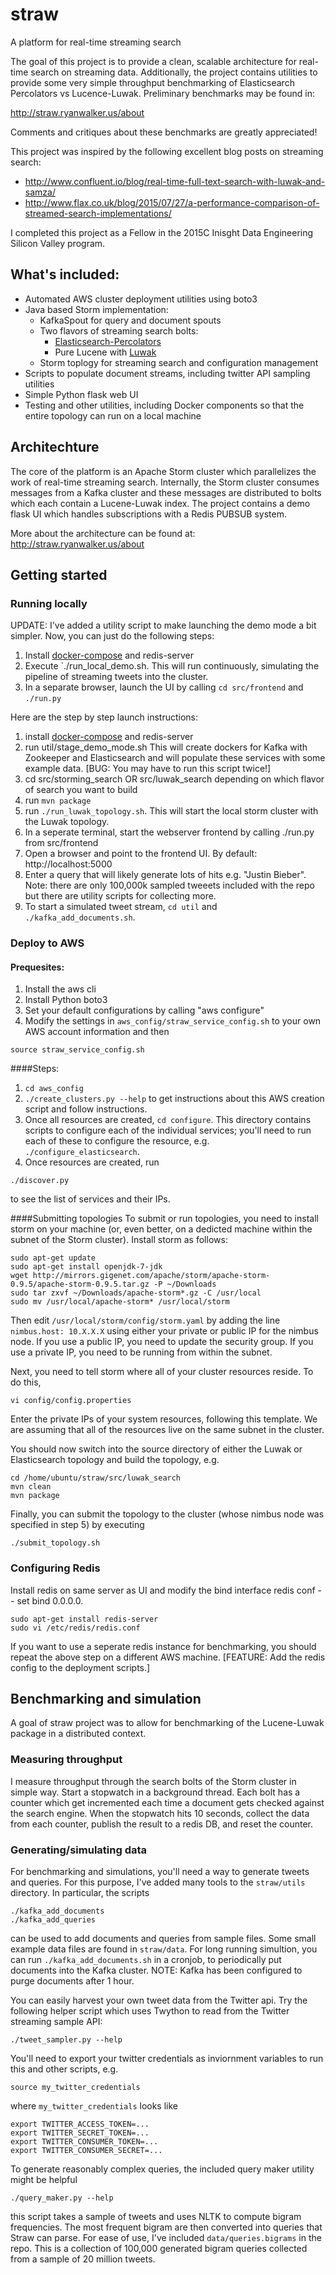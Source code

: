 # straw
A platform for real-time streaming search

The goal of this project is to provide a clean, scalable architecture for real-time search on streaming data.  Additionally, the project contains utilities to provide some very simple throughput benchmarking of Elasticsearch Percolators vs Lucence-Luwak.  Preliminary benchmarks may be found in:

http://straw.ryanwalker.us/about

Comments and critiques about these benchmarks are greatly appreciated!

This project was inspired by the following excellent blog posts on streaming search: 
- http://www.confluent.io/blog/real-time-full-text-search-with-luwak-and-samza/
- http://www.flax.co.uk/blog/2015/07/27/a-performance-comparison-of-streamed-search-implementations/

I completed this project as a Fellow in the 2015C Inisght Data Engineering Silicon Valley program.

## What's included:
- Automated AWS cluster deployment utilities using boto3
- Java based Storm implementation:
  - KafkaSpout for query and document spouts
  - Two flavors of streaming search bolts:
    - [Elasticsearch-Percolators](https://www.elastic.co/guide/en/elasticsearch/reference/current/search-percolate.html)
    - Pure Lucene with [Luwak](https://github.com/flaxsearch/luwak)
  - Storm toplogy for streaming search and configuration management
- Scripts to populate document streams, including twitter API sampling utilities
- Simple Python flask web UI
- Testing and other utilities, including Docker components so that the entire topology can run on a local machine

## Architechture
The core of the platform is an Apache Storm cluster which parallelizes the work of real-time streaming search.  Internally, the Storm cluster consumes messages from a Kafka cluster and these messages are distributed to bolts which each contain a Lucene-Luwak index.  The project contains a demo flask UI which handles subscriptions with a Redis PUBSUB system.

More about the architecture can be found at:
http://straw.ryanwalker.us/about

## Getting started
### Running locally

UPDATE: I've added a utility script to make launching the demo mode a bit simpler.  Now, you can just do the following steps:

1. Install [docker-compose](http://docs.docker.com/compose/install/) and redis-server
2. Execute `./run_local_demo.sh.  This will run continuously, simulating the pipeline of streaming tweets into the cluster. 
3. In a separate browser, launch the UI by calling `cd src/frontend` and `./run.py`

Here are the step by step launch instructions:

1. install [docker-compose](http://docs.docker.com/compose/install/) and redis-server
2. run util/stage_demo_mode.sh  This will create dockers for Kafka with Zookeeper and Elasticsearch and will populate these services with some example data.  [BUG: You may have to run this script twice!]
3. cd src/storming_search OR src/luwak_search depending on which flavor of search you want to build
4. run `mvn package`
5. run `./run_luwak_topology.sh`.  This will start the local storm cluster with the Luwak topology.
6. In a seperate terminal, start the webserver frontend by calling ./run.py from src/frontend
7. Open a browser and point to the frontend UI.  By default: http://localhost:5000
8. Enter a query that will likely generate lots of hits e.g. "Justin Bieber".  Note: there are only 100,000k sampled tweeets included with the repo but there are utility scripts for collecting more.
9. To start a simulated tweet stream, `cd util` and `./kafka_add_documents.sh`.

### Deploy to AWS
#### Prequesites:

1. Install the aws cli
2. Install Python boto3
3. Set your default configurations by calling "aws configure"
4. Modify the settings in `aws_config/straw_service_config.sh` to your own AWS account information and then
```
source straw_service_config.sh
```

####Steps:

1. `cd aws_config`
2. `./create_clusters.py --help` to get instructions about this AWS creation script and follow instructions.
3. Once all resources are created, `cd configure`. This directory contains scripts to configure each of the individual services; you'll need to run each of these to configure the resource, e.g. `./configure_elasticsearch`.
4. Once resources are created, run
```
./discover.py
```
to see the list of services and their IPs.

####Submitting topologies
To submit or run topologies, you need to install storm on your machine (or, even better, on a dedicted machine within the subnet of the Storm cluster).  Install storm as follows:
```
sudo apt-get update
sudo apt-get install openjdk-7-jdk
wget http://mirrors.gigenet.com/apache/storm/apache-storm-0.9.5/apache-storm-0.9.5.tar.gz -P ~/Downloads
sudo tar zxvf ~/Downloads/apache-storm*.gz -C /usr/local
sudo mv /usr/local/apache-storm* /usr/local/storm
```
Then edit `/usr/local/storm/config/storm.yaml` by adding the line
```nimbus.host: 10.X.X.X```
using either your private or public IP for the nimbus node. If you use a public IP, you need to update the security group.  If you use a private IP, you need to be running from within the subnet.

Next, you need to tell storm where all of your cluster resources reside.  To do this,
```
vi config/config.properties
```
Enter the private IPs of your system resources, following this template.  We are assuming that all of the resources live on the same subnet in the cluster.

You should now switch into the source directory of either the Luwak or Elasticsearch topology and build the topology, e.g.
```
cd /home/ubuntu/straw/src/luwak_search
mvn clean
mvn package
```
Finally, you can submit the topology to the cluster (whose nimbus node was specified in step 5) by executing
```
./submit_topology.sh
```


### Configuring Redis
Install redis on same server as UI and modify the bind interface redis conf -- set bind 0.0.0.0.
```
sudo apt-get install redis-server
sudo vi /etc/redis/redis.conf
```
If you want to use a seperate redis instance for benchmarking, you should repeat the above step on a different AWS machine.  [FEATURE: Add the redis config to the deployment scripts.]

## Benchmarking and simulation
A goal of straw project was to allow for benchmarking of the Lucene-Luwak package in a distributed context.  

### Measuring throughput
I measure throughput through the search bolts of the Storm cluster in simple way.  Start a stopwatch in a background thread.  Each bolt has a counter which get incremented each time a document gets checked against the search engine.  When the stopwatch hits 10 seconds, collect the data from each counter, publish the result to a redis DB, and reset the counter.

### Generating/simulating data
For benchmarking and simulations, you'll need a way to generate tweets and queries. For this purpose, I've added many tools to the `straw/utils` directory.  In particular, the scripts
```
./kafka_add_documents
./kafka_add_queries
```
can be used to add documents and queries from sample files.  Some small example data files are found in ```straw/data```.  For long running simultion, you can run ```./kafka_add_documents.sh``` in a cronjob, to periodically put documents into the Kafka cluster.  NOTE: Kafka has been configured to purge documents after 1 hour.

You can easily harvest your own tweet data from the Twitter api. Try the following helper script which uses Twython to read from the Twitter streaming sample API:
```
./tweet_sampler.py --help
```
You'll need to export your twitter credentials as inviornment variables to run this and other scripts, e.g.
```
source my_twitter_credentials
```
where `my_twitter_credentials` looks like
```
export TWITTER_ACCESS_TOKEN=...
export TWITTER_SECRET_TOKEN=...
export TWITTER_CONSUMER_TOKEN=...
export TWITTER_CONSUMER_SECRET=...

```
To generate reasonably complex queries, the included query maker utility might be helpful
```
./query_maker.py --help
```
this script takes a sample of tweets and uses NLTK to compute bigram frequencies.  The most frequent bigram are then converted into queries that Straw can parse.  For ease of use, I've included `data/queries.bigrams` in  the repo.  This is a collection of 100,000 generated bigram queries collected from a sample of 20 million tweets.

